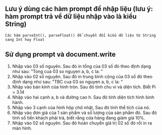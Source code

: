## Lưu ý dùng các hàm prompt để nhập liệu (lưu ý: hàm prompt trả về dữ liệu nhập vào là kiểu String)

```
Các hàm parseInt(), parseFloat() để chuyển đổi kiểu dữ liệu từ String sang Int hay Float
```

## Sử dụng prompt và document.write

1. Nhập vào 03 số nguyên. Sau đó in tổng của 03 số đó theo định dạng như sau: "Tong cua 03 so nguyen a, b, c la: "
2. Nhập vào 02 số nguyên. Sau đó in trung bình cộng của 03 số đó theo định dạng như sau: "TBC cua 03 so nguyen a, b, c la: "
3. Nhập vào bán kính của hình tròn. Sau đó tính chu vi và diện tích. Biết Pi = 3.14
4. Nhập vào hai cạnh a, b và đường cao h. Sau đó tính diện tích hình bình hành.
5. Nhập vào 3 cạnh của hình hộp chữ nhật, Sau đó tính thể tích của nó.
6. Nhập vào đơn giá của 1 sản phẩm và số lượng của sản phẩm đó. Sau đó tính số tiền khách phải trả, biết rằng cửa hàng đang giảm giá 10%.
7. Nhập vào 02 số nguyên. Sau đó hoán chuyển giá trị 02 số đó rồi in ra màn hình.

